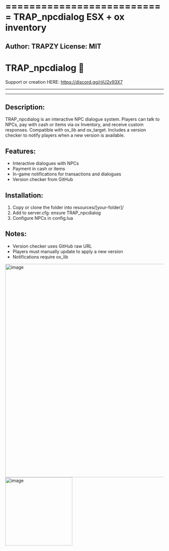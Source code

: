 ===========================
TRAP_npcdialog
ESX + ox inventory
===========================

Author: TRAPZY
License: MIT
---------------
# TRAP_npcdialog 🚀

Support or creation HERE:
https://discord.gg/rjjU2y93X7

-----------------------------
---------------
Description:
-------------
TRAP_npcdialog is an interactive NPC dialogue system.
Players can talk to NPCs, pay with cash or items via ox Inventory,
and receive custom responses. Compatible with ox_lib and ox_target.
Includes a version checker to notify players when a new version is available.

Features:
---------
- Interactive dialogues with NPCs
- Payment in cash or items
- In-game notifications for transactions and dialogues
- Version checker from GitHub

Installation:
-------------
1. Copy or clone the folder into resources/[your-folder]/
2. Add to server.cfg:
   ensure TRAP_npcdialog
3. Configure NPCs in config.lua 



Notes:
------
- Version checker uses GitHub raw URL
- Players must manually update to apply a new version
- Notifications require ox_lib

<img width="794" height="677" alt="image" src="https://github.com/user-attachments/assets/35803b93-dad7-46bd-9a69-a431ea222053" />

<img width="213" height="217" alt="image" src="https://github.com/user-attachments/assets/aa3b2f39-6cd8-4086-8863-88f409258cb7" />

